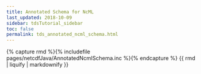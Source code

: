 ```yaml
---
title: Annotated Schema for NcML
last_updated: 2018-10-09
sidebar: tdsTutorial_sidebar
toc: false
permalink: tds_annotated_ncml_schema.html
---
```


{% capture rmd %}{% includefile pages/netcdfJava/AnnotatedNcmlSchema.inc %}{% endcapture %}
{{ rmd | liquify | markdownify }}